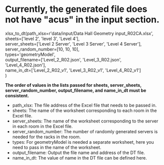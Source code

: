 # Currently, the generated file does not have "acus" in the input section.

xlsx_to_dt(path_xlsx=r'data/input/Data Hall Geometry input_R02CA.xlsx',  
sheets=['level 2', 'level 3', 'Level 4'],  
server_sheets=['Level 2 Server', 'Level 3 Server', 'Level 4 Server'],  
server_random_number=[10, 10, 10],  
types='geometryModel',  
output_filename=['Level_2_R02.json', 'Level_3_R02.json', 'Level_4_R02.json'],  
name_in_dt=['Level_2_R02_v1', 'Level_3_R02_v1', 'Level_4_R02_v1']  
)

__The order of values in the lists passed for sheets, server_sheets, server_random_number, output_filename, and name_in_dt must be consistent.__
* path_xlsx: The file address of the Excel file that needs to be passed in.
* sheets:    The name of the worksheet corresponding to each room in the Excel file.
* server_sheets: The name of the worksheet corresponding to the server in each room in the Excel file.
* server_random_number: The number of randomly generated servers is needed for the racks in the room.
* types: For geometryModel is needed a separate worksheet, here you need to pass in the name of the worksheet.
* output_filename: Output the file name and address of the DT file.
* name_in_dt: The value of name in the DT file can be defined here.
